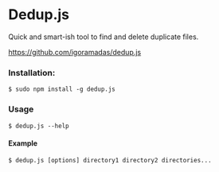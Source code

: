 # Dedup.js

Quick and smart-ish tool to find and delete duplicate files.

https://github.com/igoramadas/dedup.js

### Installation:

    $ sudo npm install -g dedup.js

### Usage

    $ dedup.js --help

#### Example

    $ dedup.js [options] directory1 directory2 directories...
